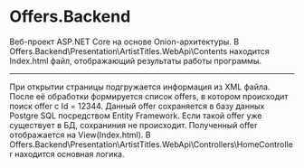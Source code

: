 # Offers.Backend
Веб-проект ASP.NET Core на основе Onion-архитектуры. В Offers.Backend\Presentation\ArtistTitles.WebApi\Contents находится Index.html файл, отображающий результаты работы программы. 
___
При открытии страницы подгружается информация из XML файла. После её обработки формируется список offers, в котором происходит поиск offer с Id = 12344. Данный offer сохраняется в базу данных Postgre SQL посредством Entity Framework. Если такой offer уже существует в БД, сохраниния не происходит. Полученный offer отображается на View(Index.html). В Offers.Backend\Presentation\ArtistTitles.WebApi\Controllers\HomeController находится основная логика.
